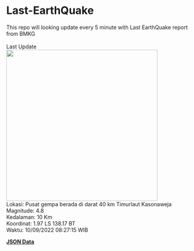 # Last-EarthQuake
This repo will looking update every 5 minute with Last EarthQuake report from BMKG
<br>
<br>
Last Update
<br>
<img src="https://ews.bmkg.go.id/TEWS/data/20220910082715.mmi.jpg" width="400"/>
<br>
Lokasi: Pusat gempa berada di darat 40 km Timurlaut Kasonaweja <br>
Magnitude: 4.8 <br>
Kedalaman: 10 Km <br>
Koordinat: 1.97 LS 138.17 BT <br>
Waktu: 10/09/2022 08:27:15 WIB <br>

<a href="./data/data.json">**JSON Data**</a>
